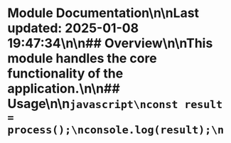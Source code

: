 # Module Documentation\n\nLast updated: 2025-01-08 19:47:34\n\n## Overview\n\nThis module handles the core functionality of the application.\n\n## Usage\n\n```javascript\nconst result = process();\nconsole.log(result);\n```
